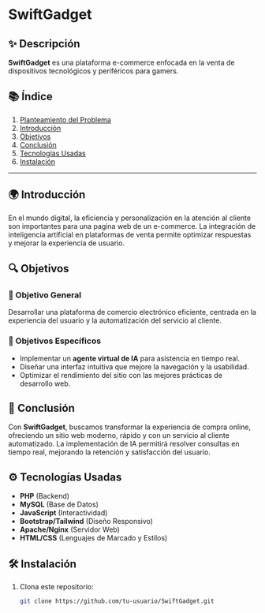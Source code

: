 # SwiftGadget

## ✨ Descripción
**SwiftGadget** es una plataforma e-commerce enfocada en la venta de dispositivos tecnológicos y periféricos para gamers.

## 📚 Índice
1. [Planteamiento del Problema](#planteamiento-del-problema)
2. [Introducción](#introducción)
3. [Objetivos](#objetivos)
4. [Conclusión](#conclusión)
5. [Tecnologías Usadas](#tecnologías-usadas)
6. [Instalación](#instalación)

---


## 🌍 Introducción
En el mundo digital, la eficiencia y personalización en la atención al cliente son importantes para una pagina web de un e-commerce. La integración de inteligencia artificial en plataformas de venta permite optimizar respuestas y mejorar la experiencia de usuario.

## 🔍 Objetivos
### 🎯 Objetivo General
Desarrollar una plataforma de comercio electrónico eficiente, centrada en la experiencia del usuario y la automatización del servicio al cliente.

### 🔹 Objetivos Específicos
- Implementar un **agente virtual de IA** para asistencia en tiempo real.
- Diseñar una interfaz intuitiva que mejore la navegación y la usabilidad.
- Optimizar el rendimiento del sitio con las mejores prácticas de desarrollo web.

## 📝 Conclusión
Con **SwiftGadget**, buscamos transformar la experiencia de compra online, ofreciendo un sitio web moderno, rápido y con un servicio al cliente automatizado. La implementación de IA permitirá resolver consultas en tiempo real, mejorando la retención y satisfacción del usuario.

## ⚙️ Tecnologías Usadas
- **PHP** (Backend)
- **MySQL** (Base de Datos)
- **JavaScript** (Interactividad)
- **Bootstrap/Tailwind** (Diseño Responsivo)
- **Apache/Nginx** (Servidor Web)
- **HTML/CSS** (Lenguajes de Marcado y Estilos)

## 🛠️ Instalación
1. Clona este repositorio:
   ```bash
   git clone https://github.com/tu-usuario/SwiftGadget.git
   ```
